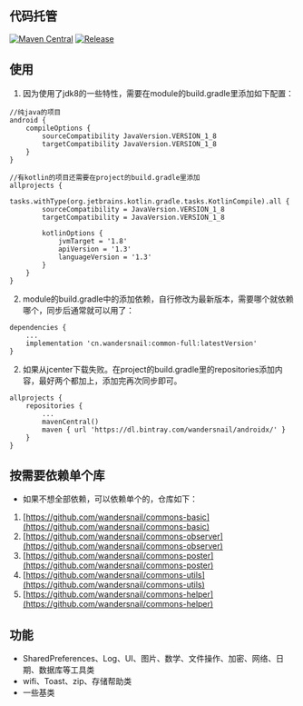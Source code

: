 ## 代码托管
[![Maven Central](https://maven-badges.herokuapp.com/maven-central/cn.wandersnail/common-full/badge.svg)](https://maven-badges.herokuapp.com/maven-central/cn.wandersnail/common-full)
[![Release](https://jitpack.io/v/cn.wandersnail/common-full.svg)](https://jitpack.io/#cn.wandersnail/common-full)


## 使用
1. 因为使用了jdk8的一些特性，需要在module的build.gradle里添加如下配置：
```
//纯java的项目
android {
	compileOptions {
		sourceCompatibility JavaVersion.VERSION_1_8
		targetCompatibility JavaVersion.VERSION_1_8
	}
}

//有kotlin的项目还需要在project的build.gradle里添加
allprojects {
    tasks.withType(org.jetbrains.kotlin.gradle.tasks.KotlinCompile).all {
        sourceCompatibility = JavaVersion.VERSION_1_8
        targetCompatibility = JavaVersion.VERSION_1_8

        kotlinOptions {
            jvmTarget = '1.8'
            apiVersion = '1.3'
            languageVersion = '1.3'
        }
    }
}

```
2. module的build.gradle中的添加依赖，自行修改为最新版本，需要哪个就依赖哪个，同步后通常就可以用了：
```
dependencies {
	...
	implementation 'cn.wandersnail:common-full:latestVersion'
}
```

2. 如果从jcenter下载失败。在project的build.gradle里的repositories添加内容，最好两个都加上，添加完再次同步即可。
```
allprojects {
	repositories {
		...
		mavenCentral()
		maven { url 'https://dl.bintray.com/wandersnail/androidx/' }
	}
}
```

## 按需要依赖单个库

- 如果不想全部依赖，可以依赖单个的，仓库如下：

1. [https://github.com/wandersnail/commons-basic](https://github.com/wandersnail/commons-basic)
1. [https://github.com/wandersnail/commons-observer](https://github.com/wandersnail/commons-observer)
2. [https://github.com/wandersnail/commons-poster](https://github.com/wandersnail/commons-poster)
3. [https://github.com/wandersnail/commons-utils](https://github.com/wandersnail/commons-utils)
4. [https://github.com/wandersnail/commons-helper](https://github.com/wandersnail/commons-helper)

## 功能

- SharedPreferences、Log、UI、图片、数学、文件操作、加密、网络、日期、数据库等工具类
- wifi、Toast、zip、存储帮助类
- 一些基类
